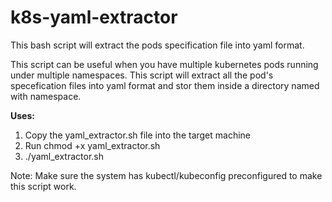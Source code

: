# k8s-yaml-extractor
This bash script will extract the pods specification file into yaml format.

This script can be useful when you have multiple kubernetes pods running under multiple namespaces. This script will extract all the pod's specefication files into yaml format and stor them inside a directory named with namespace.

**Uses:**

1. Copy the yaml_extractor.sh file into the target machine
2. Run chmod +x yaml_extractor.sh
3. ./yaml_extractor.sh

Note: Make sure the system has kubectl/kubeconfig preconfigured to make this script work.
